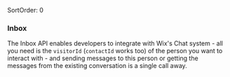 SortOrder: 0
### Inbox

The Inbox API enables developers to integrate with Wix's Chat system - all you need is the `visitorId` (`contactId` works too) of the person you want to interact with - and sending messages to this person or getting the messages from the existing conversation is a single call away.
